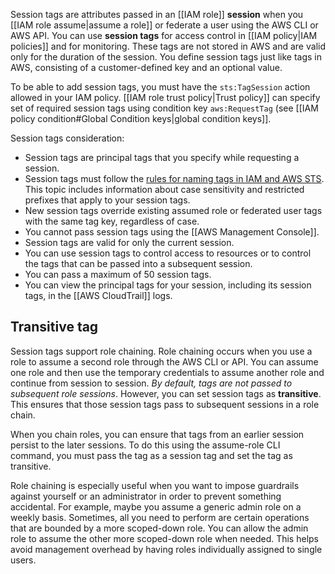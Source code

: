 Session tags are attributes passed in an [[IAM role]] **session** when you [[IAM role assume|assume a role]] or federate a user using the AWS CLI or AWS API. You can use **session tags** for access control in [[IAM policy|IAM policies]] and for monitoring. These tags are not stored in AWS and are valid only for the duration of the session. You define session tags just like tags in AWS, consisting of a customer-defined key and an optional value.

To be able to add session tags, you must have the `sts:TagSession` action allowed in your IAM policy. [[IAM role trust policy|Trust policy]] can specify set of required session tags using condition key `aws:RequestTag` (see [[IAM policy condition#Global Condition keys|global condition keys]].

Session tags consideration:

- Session tags are principal tags that you specify while requesting a session. 
- Session tags must follow the [rules for naming tags in IAM and AWS STS](https://docs.aws.amazon.com/IAM/latest/UserGuide/id_tags.html#id_tags_rules_creating). This topic includes information about case sensitivity and restricted prefixes that apply to your session tags.
- New session tags override existing assumed role or federated user tags with the same tag key, regardless of case.
- You cannot pass session tags using the [[AWS Management Console]].
- Session tags are valid for only the current session.
- You can use session tags to control access to resources or to control the tags that can be passed into a subsequent session. 
- You can pass a maximum of 50 session tags.
- You can view the principal tags for your session, including its session tags, in the [[AWS CloudTrail]] logs.

## Transitive tag

Session tags support role chaining. Role chaining occurs when you use a role to assume a second role through the AWS CLI or API. You can assume one role and then use the temporary credentials to assume another role and continue from session to session. *By default, tags are not passed to subsequent role sessions*. However, you can set session tags as **transitive**. This ensures that those session tags pass to subsequent sessions in a role chain.

When you chain roles, you can ensure that tags from an earlier session persist to the later sessions. To do this using the assume-role CLI command, you must pass the tag as a session tag and set the tag as transitive. 

Role chaining is especially useful when you want to impose guardrails against yourself or an administrator in order to prevent something accidental. For example, maybe you assume a generic admin role on a weekly basis. Sometimes, all you need to perform are certain operations that are bounded by a more scoped-down role. You can allow the admin role to assume the other more scoped-down role when needed. This helps avoid management overhead by having roles individually assigned to single users.